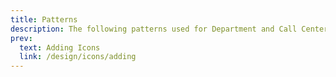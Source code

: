 ```yaml
---
title: Patterns
description: The following patterns used for Department and Call Centers, paired with various colors to help with low-color or color-blindness issues.
prev:
  text: Adding Icons
  link: /design/icons/adding
---
```

<icons kind="patterns" variation="dark" title="Dark Patterns"></icons>

<icons kind="patterns" variation="light" class="d-mt64" title="Light Patterns"></icons>
